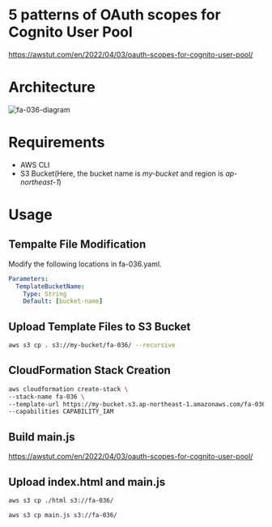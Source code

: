 # 5 patterns of OAuth scopes for Cognito User Pool

https://awstut.com/en/2022/04/03/oauth-scopes-for-cognito-user-pool/

# Architecture

![fa-036-diagram](https://user-images.githubusercontent.com/84276199/200167586-bd3e5b0f-b06c-43fa-b5e1-f9d26fbfd2ca.png)

# Requirements

* AWS CLI
* S3 Bucket(Here, the bucket name is *my-bucket* and region is *ap-northeast-1*)

# Usage

## Tempalte File Modification

Modify the following locations in fa-036.yaml.

```yaml
Parameters:
  TemplateBucketName:
    Type: String
    Default: [bucket-name]
```

## Upload  Template Files to S3 Bucket

```bash
aws s3 cp . s3://my-bucket/fa-036/ --recursive
```

## CloudFormation Stack Creation

```bash
aws cloudformation create-stack \
--stack-name fa-036 \
--template-url https://my-bucket.s3.ap-northeast-1.amazonaws.com/fa-036/fa-036.yaml \
--capabilities CAPABILITY_IAM
```

## Build main.js

https://awstut.com/en/2022/04/03/oauth-scopes-for-cognito-user-pool/

## Upload index.html and main.js

```bash
aws s3 cp ./html s3://fa-036/

aws s3 cp main.js s3://fa-036/
```
